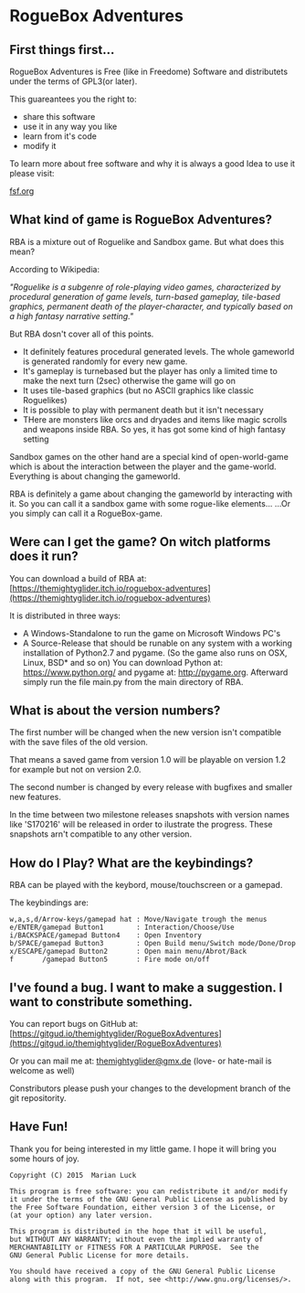 # RogueBox Adventures

## First things first...

RogueBox Adventures is Free (like in Freedome) Software and distributets under the terms of GPL3(or later).

This guareantees you the right to:

* share this software
* use it in any way you like
* learn from it's code
* modify it

To learn more about free software and why it is always a good Idea to use it please visit:

[fsf.org](http://www.fsf.org/)

## What kind of game is RogueBox Adventures?

RBA is a mixture out of Roguelike and Sandbox game. But what does this mean?
    
According to Wikipedia: 

 *"Roguelike is a subgenre of role-playing video games, characterized by procedural generation of game levels, turn-based gameplay, tile-based graphics, permanent death of the player-character, and typically based on a high fantasy narrative setting."*

But RBA dosn't cover all of this points.

* It definitely features procedural generated levels. The whole gameworld is generated randomly for every new game.
* It's gameplay is turnebased but the player has only a limited time to make the next turn (2sec) otherwise the game will go on
* It uses tile-based graphics (but no ASCII graphics like classic Roguelikes)
* It is possible to play with permanent death but it isn't necessary
* THere are monsters like orcs and dryades and items like magic scrolls and weapons inside RBA. So yes, it has got some kind of high fantasy setting

Sandbox games on the other hand are a special kind of open-world-game which is about the interaction between the player and the game-world. Everything is about changing the gameworld.

RBA is definitely a game about changing the gameworld by interacting with it. So you can call it a sandbox game with some rogue-like elements...
...Or you simply can call it a RogueBox-game.

## Were can I get the game? On witch platforms does it run?
You can download a build of RBA at: [https://themightyglider.itch.io/roguebox-adventures](https://themightyglider.itch.io/roguebox-adventures)

It is distributed in three ways:

* A Windows-Standalone to run the game on Microsoft Windows PC's
* A Source-Release that should be runable on any system with a working installation of Python2.7 and pygame. (So the game also runs on OSX, Linux, BSD* and so on) You can download Python at: https://www.python.org/ and pygame at: http://pygame.org. Afterward simply run the file main.py from the main directory of RBA.

## What is about the version numbers?
    
The first number will be changed when the new version isn't compatible with the save files of the old version.

That means a saved game from version 1.0 will be playable on version 1.2 for example but not on version 2.0.

The second number is changed by every release with bugfixes and smaller new features.

In the time between two milestone releases snapshots with version names like 'S170216' will be released in order to ilustrate the progress. These snapshots arn't compatible to any other version.

## How do I Play? What are the keybindings?

RBA can be played with the keybord, mouse/touchscreen or a gamepad.

The keybindings are:

    w,a,s,d/Arrow-keys/gamepad hat : Move/Navigate trough the menus
    e/ENTER/gamepad Button1        : Interaction/Choose/Use
    i/BACKSPACE/gamepad Button4    : Open Inventory
    b/SPACE/gamepad Button3        : Open Build menu/Switch mode/Done/Drop
    x/ESCAPE/gamepad Button2       : Open main menu/Abrot/Back
    f       /gamepad Button5       : Fire mode on/off

## I've found a bug. I want to make a suggestion. I want to constribute something.

You can report bugs on GitHub at: [https://gitgud.io/themightyglider/RogueBoxAdventures](https://gitgud.io/themightyglider/RogueBoxAdventures)

Or you can mail me at: themightyglider@gmx.de (love- or hate-mail is welcome as well)

Constributors please push your changes to the development branch of the git repositority.

## Have Fun!

Thank you for being interested in my little game. I hope it will bring you some hours of joy.

	Copyright (C) 2015  Marian Luck
	
    This program is free software: you can redistribute it and/or modify
    it under the terms of the GNU General Public License as published by
    the Free Software Foundation, either version 3 of the License, or
    (at your option) any later version.

    This program is distributed in the hope that it will be useful,
    but WITHOUT ANY WARRANTY; without even the implied warranty of
    MERCHANTABILITY or FITNESS FOR A PARTICULAR PURPOSE.  See the
    GNU General Public License for more details.

    You should have received a copy of the GNU General Public License
    along with this program.  If not, see <http://www.gnu.org/licenses/>.
